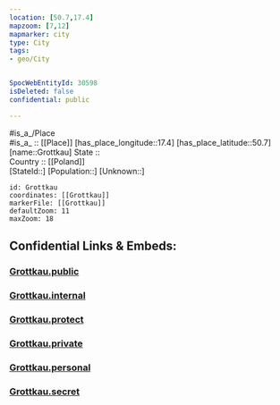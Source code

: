 ```yaml
---
location: [50.7,17.4] 
mapzoom: [7,12] 
mapmarker: city 
type: City
tags:
- geo/City


SpocWebEntityId: 30598
isDeleted: false
confidential: public

---
```

#is_a_/Place  
#is_a_ :: [[Place]] 
[has_place_longitude::17.4] 
[has_place_latitude::50.7] 
[name::Grottkau] 
State ::  
Country :: [[Poland]]  
[StateId::] 
[Population::] 
[Unknown::] 


```leaflet
id: Grottkau
coordinates: [[Grottkau]] 
markerFile: [[Grottkau]] 
defaultZoom: 11 
maxZoom: 18
```


## Confidential Links & Embeds: 

### [Grottkau.public](/_public/\Earth\Continent\Europe\Europe~East\Poland\Provinces~Poland\Opole\CityGrottkau.public.md) 

### [Grottkau.internal](/_internal/\Earth\Continent\Europe\Europe~East\Poland\Provinces~Poland\Opole\CityGrottkau.internal.md) 

### [Grottkau.protect](/_protect/\Earth\Continent\Europe\Europe~East\Poland\Provinces~Poland\Opole\CityGrottkau.protect.md) 

### [Grottkau.private](/_private/\Earth\Continent\Europe\Europe~East\Poland\Provinces~Poland\Opole\CityGrottkau.private.md) 

### [Grottkau.personal](/_personal/\Earth\Continent\Europe\Europe~East\Poland\Provinces~Poland\Opole\CityGrottkau.personal.md) 

### [Grottkau.secret](/_secret/\Earth\Continent\Europe\Europe~East\Poland\Provinces~Poland\Opole\CityGrottkau.secret.md)

